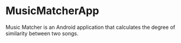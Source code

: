 # MusicMatcherApp
Music Matcher is an Android application that calculates the degree of similarity between two songs.
